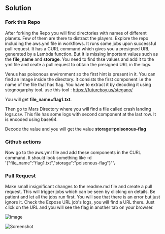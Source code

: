 ## Solution

### Fork this Repo

After forking the Repo you will find directories with names of different planets. Few of them are there to distract the players. 
Explore the repo including the aws.yml file in workflows. It runs some jobs upon successful pull request. It has a CURL command which gives you a presigned URL generated by a Lambda function. But It is missing important values such as the **file_name** and **storage**. You need to find thse values and add it to the yml file and ceate a pull request to obtain the presigned URL in the logs.

Venus has poisonous environment so the first hint is present in it. You can find an Image inside the directory. It consists the first component i.e the name of the file that has flag. You have to extract it by decoding it using stegnogarphy tool. use this tool : https://futureboy.us/stegano/

You will get **file_name=flag1.txt**.

Then go to Mars Directory where you will find a file called crash landing logs.csv. This file has some logs with second component at the last row. It is encoded using base64. 

Decode the value and you will get the value **storage=poisonous-flag**

### Github actions

Now go to the aws.yml file and add these components in the CURL command.
It should look something like  -d '{"file_name":"flag1.txt","storage":"poisonous-flag"}' \

### Pull Request

Make small insignificant changes to the readme.md file and create a pull request. 
This will trigger jobs which can be seen by clicking on details. Be patient and let all the jobs run first. You will see that there is an error but just ignore it. Check the Expose URL job's logs, you will find a URL there. Just click on the URL and you will see the flag in another tab on your browser.

![image](https://github.com/adanshul/poisonous-pipeline/assets/31799179/ddda63e7-3fe7-44c3-981d-7ae27aa9ebda)



![Screenshot](screenshot.png)
